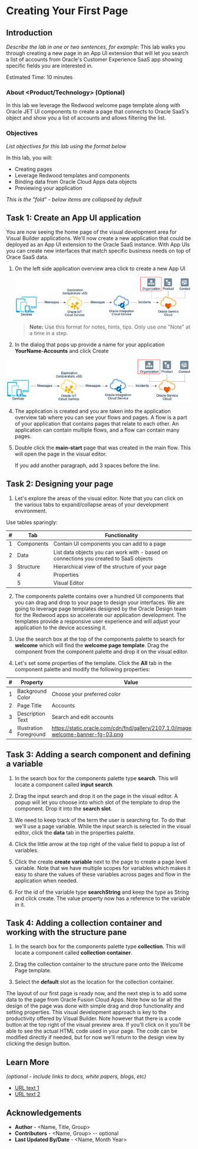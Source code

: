 # Creating Your First Page

## Introduction

*Describe the lab in one or two sentences, for example:* This lab walks you through creating a new page in an App UI extension that will let you search a list of accounts from Oracle's Customer Experience SaaS app showing specific fields you are interested in.

Estimated Time: 10 minutes

### About <Product/Technology> (Optional)
In this lab we leverage the Redwood welcome page template along with Oracle JET UI components to create a page that connects to Oracle SaaS's object and show you a list of accounts and allows filtering the list.

### Objectives

*List objectives for this lab using the format below*

In this lab, you will:
* Creating pages
* Leverage Redwood templates and components
* Binding data from Oracle Cloud Apps data objects
* Previewing your application

*This is the "fold" - below items are collapsed by default*

## Task 1: Create an App UI application

You are now seeing the home page of the visual development area for Visual Builder applications. We'll now create a new application that could be deployed as an App UI extension to the Oracle SaaS instance. With App UIs you can create new interfaces that match specific business needs on top of Orace SaaS data.

1. On the left side application overview area click to create a new App UI

	![Image alt text](images/sample1.png)

	> **Note:** Use this format for notes, hints, tips. Only use one "Note" at a time in a step.

2. In the dialog that pops up provide a name for your application **YourName-Accounts** and click Create

  ![Image alt text](images/sample1.png)

4. The application is created and you are taken into the application overview tab where you can see your flows and pages. A flow is a part of your application that contains pages that relate to each other. An application can contain multiple flows, and a flow can contain many pages.

5. Double click the **main-start** page that was created in the main flow. This will open the page in the visual editor.

   If you add another paragraph, add 3 spaces before the line.

## Task 2: Designing your page

1. Let's explore the areas of the visual editor. Note that you can click on the various tabs to expand/collapse areas of your development environment.

  Use tables sparingly:

  | #| Tab | Functionality |
  | --- | --- | --- |
  | 1 | Components | Contain UI components you can add to a page  |
  | 2 |Data | List data objects you can work with - based on connections you created to SaaS objects |
  | 3 | Structure | Hierarchical view of the structure of your page |
	  | 4 | Properties | A declarative way to define the properties of the selected component in your page |
	  | 5 | Visual Editor | Shows you a design/live and code view of your page content |

2. The components palette contains over a hundred UI components that you can drag and drop to your page to design your interfaces. We are going to leverage page templates designed by the Oracle Design team for the Redwood apps so accelerate our application development. The templates provide a responsive user experience and will adjust your application to the device accessing it.


3. Use the search box at the top of the components palette to search for **welcome** which will find the **welcome page template**. Drag the component from the component palette and drop it on the visual editor.  

4. Let's set some properties of the template. Click the **All** tab in the component palette and modify the following properties:

| # | Property | Value |
| --- | --- | --- |
| 1 | Background Color | Choose your preferred color  |
| 2 |Page Title | Accounts |
| 3 | Description Text| Search and edit accounts |
| 4 | Illustration Foreground | https://static.oracle.com/cdn/fnd/gallery/2107.1.0/images/illust-welcome-banner-fg-03.png |

## Task 3: Adding a search component and defining a variable

1. In the search box for the components palette type **search**. This will locate a component called **input search**.
2. Drag the input search and drop it on the page in the visual editor. A popup will let you choose into which slot of the template to drop the component. Drop it into the **search slot**.
3. We need to keep track of the term the user is searching for. To do that we'll use a page variable.
While the input search is selected in the visual editor, click the **data** tab in the properties palette.

4. Click the little arrow at the top right of the value field to popup a list of variables.

5. Click the create **create variable** next to the page to create a page level variable. Note that we have multiple scopes for variables which makes it easy to share the values of these variables across pages and flow in the application when needed.

6. For the id of the variable type **searchString** and keep the type as String and click create. The value property now has a reference to the variable in it.

## Task 4: Adding a collection container and working with the structure pane

1. In the search box for the components palette type **collection**. This will locate a component called **collection container**.
2. Drag the collection container to the structure pane onto the Welcome Page template.

3. Select the **default** slot as the location for the collection container.

The layout of our first page is ready now, and the next step is to add some data to the page from Oracle Fusion Cloud Apps.
Note how so far all the design of the page was done with simple drag and drop functionality and setting properties. This visual development approach is key to the productivity offered by Visual Builder. Note however that there is a code button at the top right of the visual preview area. If you'll click on it you'll be able to see the actual HTML code used in your page. The code can be modified directly if needed, but for now we'll return to the design view by clicking the design button.

## Learn More

*(optional - include links to docs, white papers, blogs, etc)*

* [URL text 1](http://docs.oracle.com)
* [URL text 2](http://docs.oracle.com)

## Acknowledgements
* **Author** - <Name, Title, Group>
* **Contributors** -  <Name, Group> -- optional
* **Last Updated By/Date** - <Name, Month Year>
